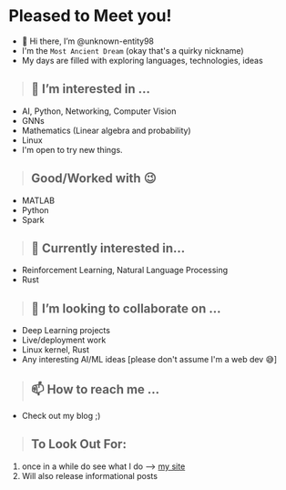 # Pleased to Meet you!
- 👋 Hi there, I’m @unknown-entity98
- I'm the `Most Ancient Dream` (okay that's a quirky nickname)
- My days are filled with exploring languages, technologies, ideas
  
> ## 👀 I’m interested in ...
- AI, Python, Networking, Computer Vision
- GNNs
- Mathematics (Linear algebra and probability)
- Linux
- I'm open to try new things.

> ## Good/Worked with 😉

- MATLAB
- Python
- Spark


> ## 🌱 Currently interested in...

-  Reinforcement Learning, Natural Language Processing
-  Rust
  
> ## 💞️ I’m looking to collaborate on ...
- Deep Learning projects
- Live/deployment work
- Linux kernel, Rust
- Any interesting AI/ML ideas [please don't assume I'm a web dev 😅]

> ## 📫 How to reach me ... 
- Check out my blog ;)

> ## To Look Out For:
1. once in a while do see what I do --> [my site](unknown-entity98.github.io)
2. Will also release informational posts
<!---
unknown-entity98/unknown-entity98 is a ✨ special ✨ repository because its `README.md` (this file) appears on your GitHub profile.
You can click the Preview link to take a look at your changes.
--->

